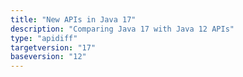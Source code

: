 ```yaml
---
title: "New APIs in Java 17"
description: "Comparing Java 17 with Java 12 APIs"
type: "apidiff"
targetversion: "17"
baseversion: "12"
---
```

